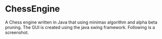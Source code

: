 # ChessEngine
A Chess engine written in Java that using minimax algorithm and alpha beta pruning. The GUI is created using the java swing framework. Following is a screenshot.
